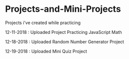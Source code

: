 # Projects-and-Mini-Projects
Projects i've created while practicing

12-11-2018 : Uploaded Project Practicing JavaScript Math

12-18-2018 : Uploaded Random Number Generator Project

12-19-2018 : Uploaded Mini Quiz Project
